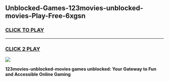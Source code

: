 
## Unblocked-Games-123movies-unblocked-movies-Play-Free-6xgsn
<h3>
<a href="https://premium76.site?title=123movies-unblocked-movies&ref=20M">CLICK TO PLAY</a></h3>
<hr>

<h3>
<a href="https://premium76.site?title=123movies-unblocked-movies&ref=20M">CLICK 2 PLAY</a>
  
</h3>

<a href="https://premium76.site?title=123movies-unblocked-movies&ref=19M"><img src="https://clearcache.store/games.png"></a>


**123movies-unblocked-movies games unblocked: Your Gateway to Fun and Accessible Online Gaming**
